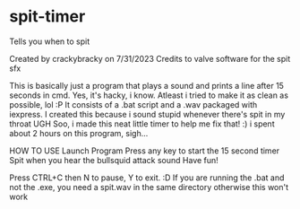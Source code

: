 # spit-timer
Tells you when to spit

Created by crackybracky on 7/31/2023
Credits to valve software for the spit sfx

This is basically just a program that plays a sound and prints a line after 15 seconds in cmd.
Yes, it's hacky, i know. Atleast i tried to make it as clean as possible, lol :P
It consists of a .bat script and a .wav packaged with iexpress.
I created this because i sound stupid whenever there's spit in my throat UGH
Soo, i made this neat little timer to help me fix that! :)
i spent about 2 hours on this program, sigh...

HOW TO USE
Launch Program
Press any key to start the 15 second timer
Spit when you hear the bullsquid attack sound
Have fun!

Press CTRL+C then N to pause, Y to exit. :D
If you are running the .bat and not the .exe, you need a spit.wav in the same directory otherwise this won't work
